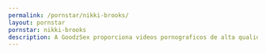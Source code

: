 ```yaml
---
permalink: /pornstar/nikki-brooks/
layout: pornstar
pornstar: nikki-brooks
description: A GoodzSex proporciona videos pornograficos de alta qualidade gratuitamente!
---
```

